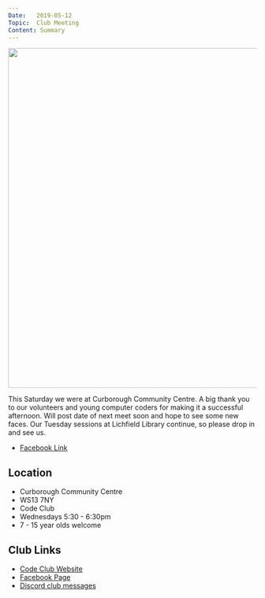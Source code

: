 ```yaml
---
Date:   2019-05-12
Topic:  Club Meeting
Content: Summary
---
```

[<img width="960px" height="690" src="https://scontent.fbhx6-1.fna.fbcdn.net/v/t1.6435-9/60022662_2039562236170866_908815500740395008_n.jpg?_nc_cat=106&ccb=1-7&_nc_sid=dd63ad&_nc_ohc=FNgBTWQwM0oAX-GTmPK&_nc_ht=scontent.fbhx6-1.fna&edm=AKK4YLsEAAAA&oh=00_AfAC1UUrsqH8eSI_BSqGqIGJHjYpb1IEMufjNWx5xYcqxQ&oe=654E1331"/>](https://scontent.fbhx6-1.fna.fbcdn.net/v/t1.6435-9/60022662_2039562236170866_908815500740395008_n.jpg?_nc_cat=106&ccb=1-7&_nc_sid=dd63ad&_nc_ohc=FNgBTWQwM0oAX-GTmPK&_nc_ht=scontent.fbhx6-1.fna&edm=AKK4YLsEAAAA&oh=00_AfAC1UUrsqH8eSI_BSqGqIGJHjYpb1IEMufjNWx5xYcqxQ&oe=654E1331)

This Saturday we were at Curborough Community Centre. A big thank you to our volunteers and young computer coders for making it a successful afternoon. Will post date of next meet soon and hope to see some new faces. Our Tuesday sessions at Lichfield Library continue, so please drop in and see us.

* [Facebook Link](https://www.facebook.com/1481985248595237/posts/2039567239503699/)

## Location

* Curborough Community Centre
* WS13 7NY
* Code Club
* Wednesdays 5:30 - 6:30pm
* 7 - 15 year olds welcome

## Club Links

* [Code Club Website](https://lichfield-code-club.github.io/)
* [Facebook Page](https://www.facebook.com/LichfieldCoders)
* [Discord club messages](https://discord.gg/szz6xGK)
